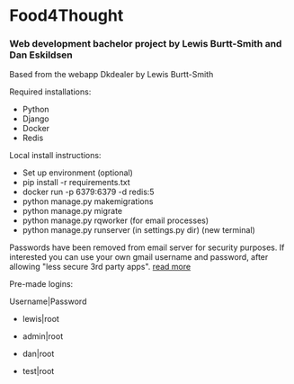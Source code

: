 # Food4Thought
### Web development bachelor project by Lewis Burtt-Smith and Dan Eskildsen
Based from the webapp Dkdealer by Lewis Burtt-Smith

Required installations:
- Python
- Django
- Docker
- Redis

Local install instructions:
- Set up environment (optional)
- pip install -r requirements.txt
- docker run -p 6379:6379 -d redis:5
- python manage.py makemigrations
- python manage.py migrate
- python manage.py rqworker (for email processes)
- python manage.py runserver (in settings.py dir) (new terminal)

Passwords have been removed from email server for security purposes.
If interested you can use your own gmail username and password, after allowing "less secure 3rd party apps". [read more](https://support.google.com/accounts/answer/6010255?hl=en)

Pre-made logins:

Username|Password

- lewis|root

- admin|root

- dan|root

- test|root
